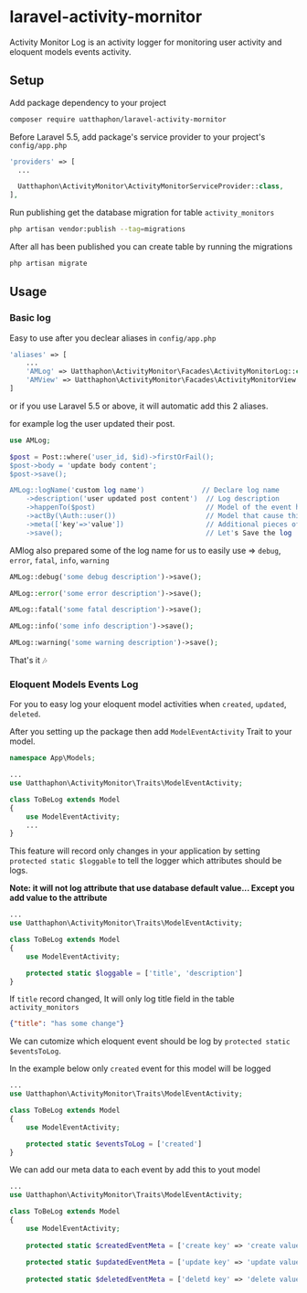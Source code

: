 # laravel-activity-mornitor
Activity Monitor Log is an activity logger for monitoring user activity and eloquent models events activity.

## Setup
Add package dependency to your project

```bash
composer require uatthaphon/laravel-activity-mornitor
```

Before Laravel 5.5, add package's service provider to your project's `config/app.php`

```php
'providers' => [
  ...

  Uatthaphon\ActivityMonitor\ActivityMonitorServiceProvider::class,
],
```


Run publishing get the database migration for table `activity_monitors`

```bash
php artisan vendor:publish --tag=migrations
```

After all has been published you can create table by running the migrations

```bash
php artisan migrate
```

## Usage

###  Basic log
Easy to use after you declear aliases in `config/app.php`

```php
'aliases' => [
    ...
    'AMLog' => Uatthaphon\ActivityMonitor\Facades\ActivityMonitorLog::class,
    'AMView' => Uatthaphon\ActivityMonitor\Facades\ActivityMonitorView::class,
]
```

or if you use Laravel 5.5 or above, it will automatic add this 2 aliases.

for example log the user updated their post.
```php
use AMLog;

$post = Post::where('user_id, $id)->firstOrFail();
$post->body = 'update body content';
$post->save();

AMLog::logName('custom log name')              // Declare log name
    ->description('user updated post content')  // Log description
    ->happenTo($post)                           // Model of the event happen to
    ->actBy(\Auth::user())                      // Model that cause this event
    ->meta(['key'=>'value'])                    // Additional pieces of information
    ->save();                                   // Let's Save the log
```
AMlog also prepared some of the log name for us to easily use => `debug`, `error`, `fatal`, `info`, `warning`

```php
AMLog::debug('some debug description')->save();

AMLog::error('some error description')->save();

AMLog::fatal('some fatal description')->save();

AMLog::info('some info description')->save();

AMLog::warning('some warning description')->save();
```
That's it :notes:

###  Eloquent Models Events Log


For you to easy log your eloquent model activities when `created`, `updated`, `deleted`.

After you setting up the package then add `ModelEventActivity` Trait to your model.

```php
namespace App\Models;

...
use Uatthaphon\ActivityMonitor\Traits\ModelEventActivity;

class ToBeLog extends Model
{
    use ModelEventActivity;
    ...
}

```


This feature will record only changes in your application by setting `protected static $loggable` to tell the logger which attributes should be logs.

**Note: it will not log attribute that use database default value... Except you add value to the attribute**

```php
...
use Uatthaphon\ActivityMonitor\Traits\ModelEventActivity;

class ToBeLog extends Model
{
    use ModelEventActivity;

    protected static $loggable = ['title', 'description']
}
```

If `title` record changed, It will only log title field in the table `activity_monitors`
```json
{"title": "has some change"}
```

We can cutomize which eloquent event should be log by `protected static $eventsToLog`.

In the example below only `created` event for this model will be logged

```php
...
use Uatthaphon\ActivityMonitor\Traits\ModelEventActivity;

class ToBeLog extends Model
{
    use ModelEventActivity;

    protected static $eventsToLog = ['created']
}
```

We can add our meta data to each event by add this to yout model

```php
...
use Uatthaphon\ActivityMonitor\Traits\ModelEventActivity;

class ToBeLog extends Model
{
    use ModelEventActivity;
    
    protected static $createdEventMeta = ['create key' => 'create value'];
    
    protected static $updatedEventMeta = ['update key' => 'update value'];
    
    protected static $deletedEventMeta = ['deletd key' => 'delete value'];
```

